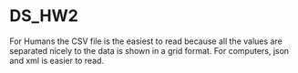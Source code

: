 # DS_HW2
For Humans the CSV file is the easiest to read because all the values are separated nicely to the data is shown in a grid format.
For computers, json and xml is easier to read.
